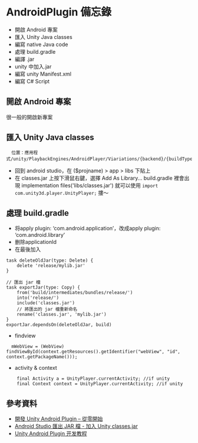 # AndroidPlugin 備忘錄


* 開啟 Android 專案
* 匯入 Unity Java classes
* 編寫 native Java code
* 處理 build.gradle
* 編譯 .jar 
* unity 中加入.jar
* 編寫 unity Manifest.xml
* 編寫 C# Script


## 開啟 Android 專案
  很一般的開啟新專案

## 匯入 Unity Java classes
```
  位置：應用程式/unity/PlaybackEngines/AndroidPlayer/Viariations/{backend}/{buildType}/Classes/classes.jar
```
* 回到 android studio，在 ($projname) > app > libs 下貼上
* 在 classes.jar 上按下滑鼠右鍵，選擇 Add As Library...
 build.gradle 裡會出現 implementation files('libs/classes.jar')
就可以使用 ```import com.unity3d.player.UnityPlayer;``` 摟～

## 處理 build.gradle
* 将apply plugin: ‘com.android.application’，改成apply plugin: ‘com.android.library’
* 删除applicationId
* 在最後加入
```
task deleteOldJar(type: Delete) {
    delete 'release/mylib.jar'
}

// 匯出 jar 檔
task exportJar(type: Copy) {
    from('build/intermediates/bundles/release/')
    into('release/')
    include('classes.jar')
    // 將匯出的 jar 檔重新命名
    rename('classes.jar', 'mylib.jar')
}
exportJar.dependsOn(deleteOldJar, build)
```

* findview
```
  mWebView = (WebView) findViewById(context.getResources().getIdentifier("webView", "id", context.getPackageName()));
```

* activity & context
```
    final Activity a = UnityPlayer.currentActivity; //if unity
    final Context context = UnityPlayer.currentActivity; //if unity
```





## 參考資料
* [開發 Unity Android Plugin – 從零開始](https://douduck08.wordpress.com/2016/06/08/birth-of-unity-android-plugin/)
* [Android Studio 匯出 JAR 檔 - 加入 Unity classes.jar](http://gn02214231.pixnet.net/blog/post/178505239)
* [Unity Android Plugin 开发教程](https://rolyyu.github.io/2017/07/28/Unity-Android-Plugin-%E5%BC%80%E5%8F%91%E6%95%99%E7%A8%8B/)

